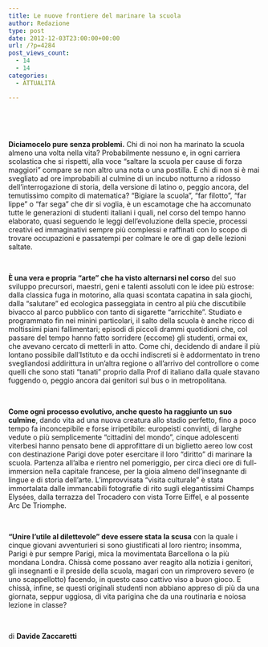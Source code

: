 ```yaml
---
title: Le nuove frontiere del marinare la scuola
author: Redazione
type: post
date: 2012-12-03T23:00:00+00:00
url: /?p=4284
post_views_count:
  - 14
  - 14
categories:
  - ATTUALITÀ

---
```

&nbsp;

&nbsp;

**Diciamocelo pure senza problemi.** Chi di noi non ha marinato la scuola almeno una volta nella vita? Probabilmente nessuno e, in ogni carriera scolastica che si rispetti, alla voce &ldquo;saltare la scuola per cause di forza maggiori&rdquo; compare se non altro una nota o una postilla. E chi di non si &egrave; mai svegliato ad ore improbabili al culmine di un incubo notturno a ridosso dell&#8217;interrogazione di storia, della versione di latino o, peggio ancora, del temutissimo compito di matematica?&nbsp;&ldquo;Bigiare la scuola&rdquo;, &ldquo;far filotto&rdquo;, &ldquo;far lippe&rdquo; o &ldquo;far sega&rdquo; che dir si voglia, &egrave; un escamotage che ha accomunato tutte le generazioni di studenti italiani i quali, nel corso del tempo hanno elaborato, quasi seguendo le leggi dell&#8217;evoluzione della specie, processi creativi ed immaginativi sempre pi&ugrave; complessi e raffinati con lo scopo di trovare occupazioni e passatempi per colmare le ore di gap delle lezioni saltate.

&nbsp;

**&Egrave; una vera e propria &ldquo;arte&rdquo; che ha visto alternarsi nel corso** del suo sviluppo precursori, maestri, geni e talenti assoluti con le idee pi&ugrave; estrose: dalla classica fuga in motorino, alla quasi scontata capatina in sala giochi, dalla &ldquo;salutare&rdquo; ed ecologica passeggiata in centro al pi&ugrave; che discutibile bivacco al parco pubblico con tanto di sigarette &ldquo;arricchite&rdquo;. Studiato e programmato fin nei minini particolari, il salto della scuola &egrave; anche ricco di moltissimi piani fallimentari; episodi di piccoli drammi quotidioni che, col passare del tempo hanno fatto sorridere (eccome) gli studenti, ormai ex, che avevano cercato di metterli in atto. Come chi, decidendo di andare il pi&ugrave; lontano possibile dall&#8217;Istituto e da occhi indiscreti si &egrave; addormentato in treno svegliandosi addirittura in un&#8217;altra regione o all&#8217;arrivo del controllore o come quelli che sono stati &ldquo;tanati&rdquo; proprio dalla Prof di italiano dalla quale stavano fuggendo o, peggio ancora dai genitori sul bus o in metropolitana.

&nbsp;

**Come ogni processo evolutivo, anche questo ha raggiunto un suo culmine**, dando vita ad una nuova creatura allo stadio perfetto, fino a poco tempo fa inconcepibile e forse irripetibile: europeisti convinti, di larghe vedute o pi&ugrave; semplicemente &ldquo;cittadini del mondo&rdquo;, cinque adolescenti viterbesi hanno pensato bene di approfittare di un biglietto aereo low cost con destinazione Parigi dove poter esercitare il loro &ldquo;diritto&rdquo; di marinare la scuola. Partenza all&#8217;alba e rientro nel pomeriggio, per circa dieci ore di full-immersion nella capitale francese, per la gioia almeno dell&#8217;insegnante di lingue e di storia dell&#8217;arte. L&#8217;improvvisata &ldquo;visita culturale&rdquo; &egrave; stata immortalata dalle immancabili fotografie di rito sugli elegantissimi Champs Elys&eacute;es, dalla terrazza del Trocadero con vista Torre Eiffel, e al possente Arc De Triomphe.

&nbsp;

**&ldquo;Unire l&#8217;utile al dilettevole&rdquo; deve essere stata la scusa** con la quale i cinque giovani avventurieri si sono giustificati al loro rientro; insomma, Parigi &egrave; pur sempre Parigi, mica la movimentata Barcellona o la pi&ugrave; mondana Londra. Chiss&agrave; come possano aver reagito alla notizia i genitori, gli insegnanti e il preside della scuola, magari con un rimprovero severo (e uno scappellotto) facendo, in questo caso cattivo viso a buon gioco. E chiss&agrave;, infine, se questi originali studenti non abbiano appreso di pi&ugrave; da una giornata, seppur uggiosa, di vita parigina che&nbsp;da una routinaria e noiosa lezione in classe?&nbsp;

&nbsp;

di **Davide Zaccaretti**

&nbsp;

&nbsp;